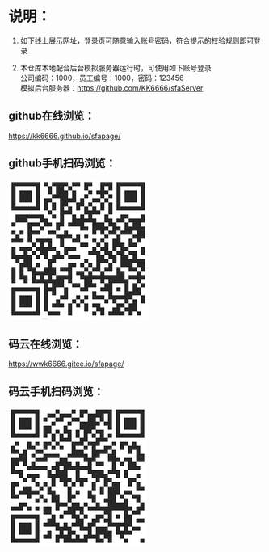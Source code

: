 # 说明：
1. 如下线上展示网址，登录页可随意输入账号密码，符合提示的校验规则即可登录  

2. 本仓库本地配合后台模拟服务器运行时，可使用如下账号登录  
  公司编码：1000，员工编号：1000，密码：123456  
  模拟后台服务器：https://github.com/KK6666/sfaServer

## github在线浏览：
https://kk6666.github.io/sfapage/
## github手机扫码浏览：
![image](https://github.com/KK6666/vue_sfa/blob/dev/src/assets/github_sfa.png)

## 码云在线浏览：
https://wwk6666.gitee.io/sfapage/
## 码云手机扫码浏览：
![image](https://github.com/KK6666/vue_sfa/blob/dev/src/assets/gitee_sfa.png)
